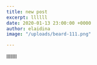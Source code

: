 ```yaml
---
title: new post
excerpt: llllll
date: 2020-01-13 23:00:00 +0000
author: elaidina
image: "/uploads/beard-111.png"

---
```

llllllll